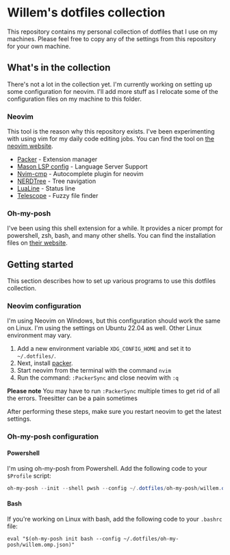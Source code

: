 # Willem's dotfiles collection

This repository contains my personal collection of dotfiles that I use on my machines. Please feel free to copy any of
the settings from this repository for your own machine. 

## What's in the collection 

There's not a lot in the collection yet. I'm currently working on setting up some configuration for neovim. I'll add
more stuff as I relocate some of the configuration files on my machine to this folder.

### Neovim

This tool is the reason why this repository exists. I've been experimenting with using vim for my daily code editing jobs.
You can find the tool on [the neovim website](https://neovim.io).

- [Packer](https://github.com/wbthomason/packer.vim) - Extension manager
- [Mason LSP config](https://github.com/williamboman/mason-lspconfig.nvim) - Language Server Support
- [Nvim-cmp](https://github.com/hrsh7th/nvim-cmp) - Autocomplete plugin for neovim
- [NERDTree](https://github.com/preservevim/nerdtree) - Tree navigation
- [LuaLine](https://github.com/nvim-lualine/lualine.nvim) - Status line
- [Telescope](https://github.com/nvim-telescope/telescope.nvim) - Fuzzy file finder

### Oh-my-posh

I've been using this shell extension for a while. It provides a nicer prompt for powershell, zsh, bash, and many other shells.
You can find the installation files on [their website](https://ohmyposh.dev/).

## Getting started

This section describes how to set up various programs to use this dotfiles collection.

### Neovim configuration

I'm using Neovim on Windows, but this configuration should work the same on Linux. I'm using the settings on Ubuntu
22.04 as well. Other Linux environment may vary.

1. Add a new environment variable `XDG_CONFIG_HOME` and set it to `~/.dotfiles/`. 
2. Next, install [packer](https://github.com/wbthomason/packer.nvim).
3. Start neovim from the terminal with the command `nvim`
4. Run the command: `:PackerSync` and close neovim with `:q`

**Please note** You may have to run `:PackerSync` multiple times to get rid of all the errors. 
Treesitter can be a pain sometimes

After performing these steps, make sure you restart neovim to get the latest settings.

### Oh-my-posh configuration

#### Powershell

I'm using oh-my-posh from Powershell. Add the following code to your `$Profile` script:

```powershell
oh-my-posh --init --shell pwsh --config ~/.dotfiles/oh-my-posh/willem.omp.json | invoke-expression
```

#### Bash

If you're working on Linux with bash, add the following code to your `.bashrc` file:

```bashrc
eval "$(oh-my-posh init bash --config ~/.dotfiles/oh-my-posh/willem.omp.json)"
```
